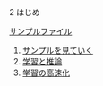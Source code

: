 2  はじめ

<a href="https://drive.google.com/drive/folders/1AJkScgeqh2AZD4iH7-2QbmGucvFAiv-J" target="_blank">サンプルファイル</a>

1. [サンプルを見ていく](2_3.md)  
2. [学習と推論](2_4.md)  
3. [学習の高速化](2_5.md)  








